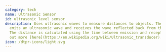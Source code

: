 ```yaml
---
category: tech
name: Ultrasonic Sensor
id: ultrasonic_level_sensor
description: Uses ultrasonic waves to measure distances to objects. The sensor
  emits an ultrasonic wave and receives the wave reflected back from the object.
  The distance is calculated using the time between emission and reception. Find
  out more [here](https://en.wikipedia.org/wiki/Ultrasonic_transducer).
icon: /dtpr-icons/light.svg
---
```

